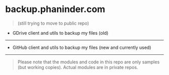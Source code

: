 backup.phaninder.com 
====================
> (still trying to move to public repo)

* GDrive client and utils to backup my files (old)
--------
* GitHub client and utils to backup my files (new and currently used)
--------


> Please note that the modules and code in this repo are only samples (but working copies). Actual modules are in private repos.
